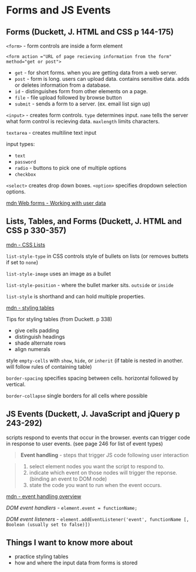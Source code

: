 # Forms and JS Events

## Forms (Duckett, J. HTML and CSS p 144-175)

`<form>` - form controls are inside a form element

`<form action ="URL of page recieving information from the form" method="get or post">`

* `get` - for short forms. when you are getting data from a web server.
* `post` - form is long. users can upload data. contains sensitive data. adds or deletes information from a database.
* `id` - distinguishes form from other elements on a page.
* `file` - file upload followed by browse button
* `submit` - sends a form to a server. (ex. email list sign up)

`<input>` - creates form controls. `type` determines input. `name` tells the server what form control is recieving data. `maxlength` limits characters.

`textarea` - creates multiline text input

input types:

* `text`
* `password`
* `radio` - buttons to pick one of multiple options
* `checkbox`

`<select>` creates drop down boxes. `<option>` specifies dropdown selection options.

[mdn Web forms - Working with user data](https://developer.mozilla.org/en-US/docs/Learn/Forms)

## Lists, Tables, and Forms (Duckett, J. HTML and CSS p 330-357)

[mdn - CSS Lists](https://developer.mozilla.org/en-US/docs/Web/CSS/CSS_Lists_and_Counters)

`list-style-type` in CSS controls style of bullets on lists (or removes buttets if set to `none`)

`list-style-image` uses an image as a bullet

`list-style-position` - where the bullet marker sits. `outside` or `inside`

`list-style` is shorthand and can hold multiple properties.

[mdn - styling tables](https://developer.mozilla.org/en-US/docs/Learn/CSS/Building_blocks/Styling_tables)

Tips for styling tables (from Duckett. p 338)

* give cells padding
* distinguish headings
* shade alternate rows
* align numerals

style `empty-cells` with `show`, `hide`, or `inherit` (if table is nested in another. will follow rules of containing table)

`border-spacing` specifies spacing between cells. horizontal followed by vertical.

`border-collapse` single borders for all cells where possible

## JS Events (Duckett, J. JavaScript and jQuery p 243-292)

scripts respond to events that occur in the browser. events can trigger code in response to user events. (see page 246 for list of event types)

>**Event handling** - steps that trigger JS code following user interaction

>1. select element nodes you want the script to respond to.
>2. indicate which event on those nodes will trigger the reponse. (binding an event to DOM node)
>3. state the code you want to run when the event occurs.

[mdn - event handling overview](https://developer.mozilla.org/en-US/docs/Web/Events/Event_handlers)

*DOM event handlers* - `element.event = functionName;`

*DOM event listeners* - `element.addEventListener('event', functionName [, Boolean (usually set to false)])`

## Things I want to know more about

* practice styling tables
* how and where the input data from forms is stored